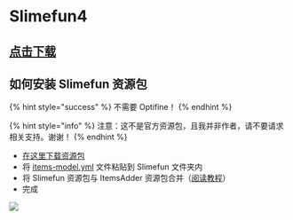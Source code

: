 # Slimefun4

## [点击下载](https://github.com/Slimefun/Slimefun4#download-slimefun-4)

## 如何安装 Slimefun 资源包

{% hint style="success" %}
不需要 Optifine！
{% endhint %}

{% hint style="info" %}
注意：这不是官方资源包，且我并非作者，请不要请求相关支持。谢谢！
{% endhint %}

* [在这里下载资源包](https://www.planetminecraft.com/texture-pack/slimefun-texture-by-raulh22/)
* 将 [items-model.yml](https://www.mediafire.com/file/4s42i4b1uk6r05j/file) 文件粘贴到 Slimefun 文件夹内
* 将 Slimefun 资源包与 ItemsAdder 资源包合并（[阅读教程](../../plugin-usage/merge-resourcepacks.md)）
* 完成

![](../../.gitbook/assets/13338410.png)
